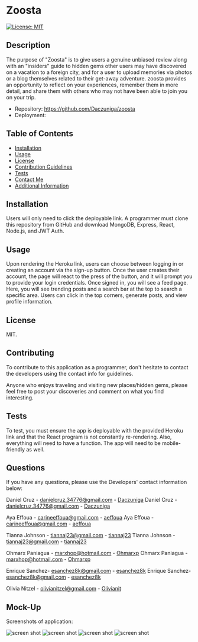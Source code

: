 # Zoosta
[![License: MIT](https://img.shields.io/badge/License-MIT-yellow.svg)](https://opensource.org/licenses/MIT)

## Description

The purpose of "Zoosta" is to give users a genuine unbiased review along with an "insiders" guide to hidden gems other users may have discovered on a vacation to a foreign city, and for a user to upload memories via photos or a blog themselves related to their get-away adventure. zoosta provides an opportunity to reflect on your experiences, remember them in more detail, and share them with others who may not have been able to join you on your trip. 

- Repository: https://github.com/Daczuniga/zoosta
- Deployment:

## Table of Contents
  
  - [Installation](#installation)
  - [Usage](#usage)
  - [License](#license)
  - [Contribution Guidelines](#contributing)
  - [Tests](#tests)
  - [Contact Me](#questions)
  - [Additional Information](#mock-up)
  
## Installation

Users will only need to click the deployable link. A programmer must clone this repository from GitHub and download MongoDB, Express, React, Node.js, and JWT Auth.

## Usage

Upon rendering the Heroku link, users can choose between logging in or creating an account via the sign-up button. Once the user creates their account, the page will react to the press of the button, and it will prompt you to provide your login credentials. Once signed in, you will see a feed page. Here, you will see trending posts and a search bar at the top to search a specific area. Users can click in the top corners, generate posts, and view profile information.
 
## License

MIT.

## Contributing
   
To contribute to this application as a programmer, don't hesitate to contact the developers using the contact info for guidelines. 

Anyone who enjoys traveling and visiting new places/hidden gems, please feel free to post your discoveries and comment on what you find interesting.

## Tests
   
To test, you must ensure the app is deployable with the provided Heroku link and that the React program is not constantly re-rendering. Also, everything will need to have a function. The app will need to be mobile-friendly as well.
  
## Questions
If you have any questions, please use the Developers' contact information below: 

Daniel Cruz - danielcruz.34776@gmail.com - [Daczuniga](https://github.com/DACZuniga)
Daniel Cruz - danielcruz.34776@gmail.com - [Daczuniga](https://github.com/DACZuniga)

Aya Effoua - carineeffoua@gmail.com - [aeffoua](https://github.com/aeffoua)
Aya Effoua - carineeffoua@gmail.com - [aeffoua](https://github.com/aeffoua)

Tianna Johnson - tiannaj23@gmail.com - [tiannaj23](https://github.com/tiannaj23)
Tianna Johnson - tiannaj23@gmail.com - [tiannaj23](https://github.com/tiannaj23)

Ohmarx Paniagua - marxhop@hotmail.com - [Ohmarxp](https://github.com/Ohmarxp)
Ohmarx Paniagua - marxhop@hotmail.com - [Ohmarxp](https://github.com/Ohmarxp)

Enrique Sanchez- esanchez8k@gmail.com - [esanchez8k](https://github.com/esanchez8k)
Enrique Sanchez- esanchez8k@gmail.com - [esanchez8k](https://github.com/esanchez8k)

Olivia Nitzel - olivianitzel@gmail.com - [Olivianit](https://github.com/Olivianit)

## Mock-Up
Screenshots of application:

![screen shot]()
![screen shot]()
![screen shot]()
![screen shot]()


